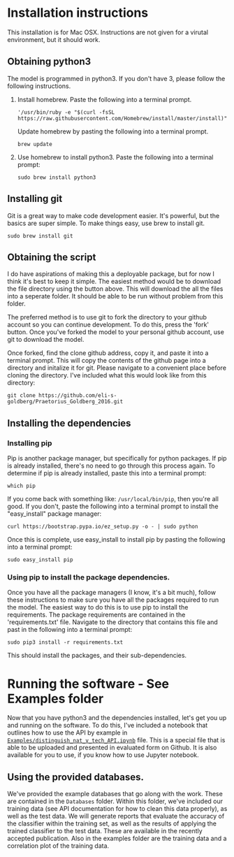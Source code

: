 # Installation instructions

This installation is for Mac OSX. Instructions are not given for a virutal environment, but it should work.


## Obtaining python3
The model is programmed in python3. If you don't have 3, please follow the following instructions.

1. Install homebrew.
    Paste the following into a terminal prompt.

    `'/usr/bin/ruby -e "$(curl -fsSL https://raw.githubusercontent.com/Homebrew/install/master/install)"`

    Update homebrew by pasting the following into a terminal prompt.

    `brew update`

2. Use homebrew to install python3.
    Paste the following into a terminal prompt:

    `sudo brew install python3`

## Installing git
Git is a great way to make code development easier. It's powerful, but the basics are super simple. To make things easy, use brew to install git.

`sudo brew install git`

## Obtaining the script
I do have aspirations of making this a deployable package, but for now I think it's best to keep it simple. The easiest method would be to download the file directory using the button above. This will download the all the files into a seperate folder. It should be able to be run without problem from this folder.

The preferred method is to use git to fork the directory to your github account so you can continue development. To do this, press the 'fork' button. Once you've forked the model to your personal github account, use git to download the model.

Once forked, find the clone github address, copy it, and paste it into a terminal prompt. This will copy the contents of the github page into a directory and initalize it for git. Please navigate to a convenient place before cloning the directory. I've included what this would look like from this directory:

`git clone https://github.com/eli-s-goldberg/Praetorius_Goldberg_2016.git`

## Installing the dependencies

### Installing pip
Pip is another package manager, but specifically for python packages. If pip is already installed, there's no need to go through this process again. To determine if pip is already installed, paste this into a terminal prompt:

`which pip`

If you come back with something like: `/usr/local/bin/pip`, then you're all good. If you don't, paste the following into a terminal prompt to install the "easy_install" package manager:

`curl https://bootstrap.pypa.io/ez_setup.py -o - | sudo python`

Once this is complete, use easy_install to install pip by pasting the following into a terminal prompt:

`sudo easy_install pip`

### Using pip to install the package dependencies.
Once you have all the package managers (I know, it's a bit much), follow these instructions to make sure you have all the packages required to run the model. The easiest way to do this is to use pip to install the requirements. The package requirements are contained in the 'requirements.txt' file. Navigate to the directory that contains this file and past in the following into a terminal prompt:

`sudo pip3 install -r requirements.txt`

This should install the packages, and their sub-dependencies.

# Running the software - See Examples folder

Now that you have python3 and the dependencies installed, let's get you up and running on the software. To do this, I've included a notebook that outlines how to use the API by example in [`Examples/distinguish_nat_v_tech_API.ipynb`](https://github.com/eli-s-goldberg/Praetorius_Goldberg_2016/blob/master/Examples/distinguish_nat_v_tech_API.ipynb) file. This is a special file that is able to be uploaded and presented in evaluated form on Github. It is also available for you to use, if you know how to use Jupyter notebook.

## Using the provided databases.
We've provided the example databases that go along with the work. These are contained in the `Databases` folder. Within this folder, we've included our training data (see API documentation for how to clean this data properly), as well as the test data. We will generate reports that evaluate the accuracy of the classifier within the training set, as well as the results of applying the trained classifier to the test data. These are available in the recently accepted publication.
Also in the examples folder are the training data and a correlation plot of the training data.